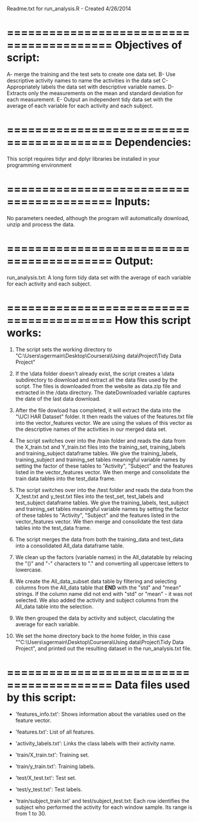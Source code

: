 Readme.txt for run_analysis.R - Created 4/26/2014


=========================================
Objectives of script:
=========================================
A- merge the training and the test sets to create one data set.
B- Use descriptive activity names to name the activities in the data set
C- Appropriately labels the data set with descriptive variable names. 
D- Extracts only the measurements on the mean and standard deviation for each measurement. 
E- Output an independent tidy data set with the average of each variable for each activity and each subject.
 
=========================================
Dependencies:
=========================================
This script requires tidyr and dplyr libraries be installed in your programming environment 

=========================================
Inputs:
=========================================
No parameters needed, although the program will automatically download, unzip and process the data.

=========================================
Output:
=========================================
run_analysis.txt: A long form tidy data set with the average of each variable for each activity and each subject.

=========================================
How this script works:
=========================================
1) The script sets the working directory to "C:\\Users\\sgermain\\Desktop\\Coursera\\Using data\\Project\\Tidy Data Project"

2) If the \data folder doesn't already exist, the script creates a \data subdirectory to download and extract all the data files used by the script.  The files is downloaded from the website as data.zip file and extracted in the /data directory.
The dateDownloaded variable captures the date of the last data download.

3) After the file dowload has completed, it will extract the data into the "\UCI HAR Dataset" folder.  It then reads the values of the features.txt file into the vector_features vector.  We are using the values of this vector as the descriptive names of the activities in our merged data set.  

4) The script switches over into the /train folder and reads the data from the X_train.txt and  Y_train.txt files into the training_set, training_labels and training_subject dataframe tables.  We give the training_labels, training_subject and training_set tables meaningful variable names by setting the factor of these tables to "Activity", "Subject" and the features listed in the vector_features vector. We then merge and consolidate the train data tables into the test_data frame.


5)  The script switches over into the /test folder and reads the data from the X_test.txt and y_test.txt files into the test_set, test_labels and test_subject dataframe tables.  We give the training_labels, test_subject and training_set tables meaningful variable names by setting the factor of these tables to "Activity", "Subject" and the features listed in the vector_features vector. We then merge and consolidate the test data tables into the test_data frame. 

6) The script merges the data from both the training_data and test_data into a consolidated All_data dataframe table.

7) We clean up the factors (variable names) in the All_datatable by relacing the "()" and "-" characters to "." and converting all uppercase letters to lowercase.

8) We create the All_data_subset data table by filtering and selecting columns from the All_data table that **END** with the "std" and "mean" strings.  If the column name did not end with "std" or "mean" - it was not selected.  We also added the activity and subject columns from the All_data table into the selection.

9) We then grouped the data by activity and subject, claculating the average for each variable.

10) We set the home directory back to the home folder, in this case ""C:\\Users\\sgermain\\Desktop\\Coursera\\Using data\\Project\\Tidy Data Project", and printed out the resulting dataset in the run_analysis.txt file. 

=========================================
Data files used by this script:
=========================================

- 'features_info.txt': Shows information about the variables used on the feature vector.

- 'features.txt': List of all features.

- 'activity_labels.txt': Links the class labels with their activity name.

- 'train/X_train.txt': Training set.

- 'train/y_train.txt': Training labels.

- 'test/X_test.txt': Test set.

- 'test/y_test.txt': Test labels.

- 'train/subject_train.txt' and test/subject_test.txt: Each row identifies the subject who performed the activity for each window sample. Its range is from 1 to 30. 
